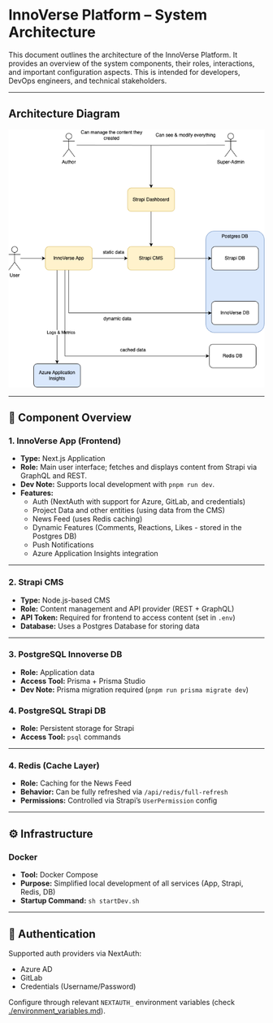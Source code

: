 # InnoVerse Platform – System Architecture

This document outlines the architecture of the InnoVerse Platform. It provides an overview of the system components, their roles, interactions, and important configuration aspects. This is intended for developers, DevOps engineers, and technical stakeholders.

---

## Architecture Diagram

![InnoVerse Architecture](./innoplatform.png)

---

## 🧩 Component Overview

### 1. InnoVerse App (Frontend)

- **Type:** Next.js Application
- **Role:** Main user interface; fetches and displays content from Strapi via GraphQL and REST.
- **Dev Note:** Supports local development with `pnpm run dev`.
- **Features:**
  - Auth (NextAuth with support for Azure, GitLab, and credentials)
  - Project Data and other entities (using data from the CMS)
  - News Feed (uses Redis caching)
  - Dynamic Features (Comments, Reactions, Likes - stored in the Postgres DB)
  - Push Notifications
  - Azure Application Insights integration

---

### 2. Strapi CMS

- **Type:** Node.js-based CMS
- **Role:** Content management and API provider (REST + GraphQL)
- **API Token:** Required for frontend to access content (set in `.env`)
- **Database:** Uses a Postgres Database for storing data

---

### 3. PostgreSQL Innoverse DB

- **Role:** Application data
- **Access Tool:** Prisma + Prisma Studio
- **Dev Note:** Prisma migration required (`pnpm run prisma migrate dev`)

### 4. PostgreSQL Strapi DB

- **Role:** Persistent storage for Strapi
- **Access Tool:** `psql` commands

---

### 4. Redis (Cache Layer)

- **Role:** Caching for the News Feed
- **Behavior:** Can be fully refreshed via `/api/redis/full-refresh`
- **Permissions:** Controlled via Strapi’s `UserPermission` config

---

## ⚙️ Infrastructure

### Docker

- **Tool:** Docker Compose
- **Purpose:** Simplified local development of all services (App, Strapi, Redis, DB)
- **Startup Command:** `sh startDev.sh`

---

## 🔐 Authentication

Supported auth providers via NextAuth:

- Azure AD
- GitLab
- Credentials (Username/Password)

Configure through relevant `NEXTAUTH_` environment variables (check [./environment_variables.md](./environment_variables.md)).
